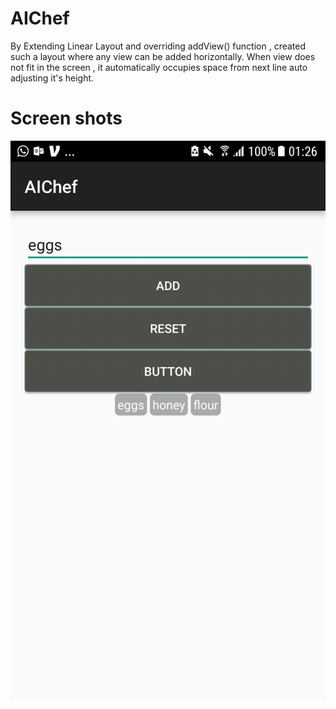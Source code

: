 # AIChef

By Extending Linear Layout and overriding addView() function , created such a layout where any view can be added horizontally. When view does not fit in the screen , it automatically occupies space from next line auto adjusting it's height.

# Screen shots

<!-- ![screenshot from 2015-07-22 14 28 02](https://photos.google.com/share/AF1QipNbDF46Sip2hyKKDeFFG0BD_7AXwfeKzW1RbOTlRpi4-g70bKFPT21CXr-Mfdqs1w?key=UUZSNzFLVk1neTJvMlpPX3FNaGRyN1R0TlVCdFpB) -->
![Alt text](Screenshot_20180401-012655.png?raw=true "Screenshot")